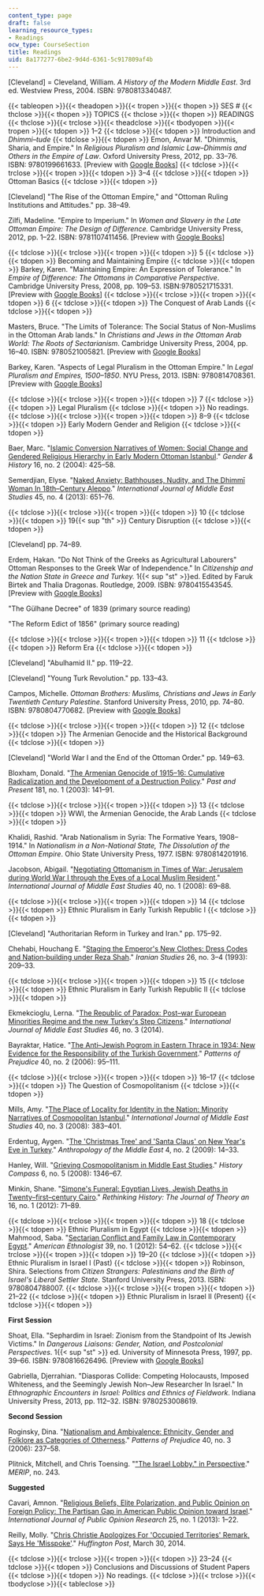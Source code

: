 ```yaml
---
content_type: page
draft: false
learning_resource_types:
- Readings
ocw_type: CourseSection
title: Readings
uid: 8a177277-6be2-9d4d-6361-5c917809af4b
---
```

\[Cleveland\] = Cleveland, William. *A History of the Modern Middle East*. 3rd ed. Westview Press, 2004. ISBN: 9780813340487.

{{< tableopen >}}{{< theadopen >}}{{< tropen >}}{{< thopen >}}
SES #
{{< thclose >}}{{< thopen >}}
TOPICS
{{< thclose >}}{{< thopen >}}
READINGS
{{< thclose >}}{{< trclose >}}{{< theadclose >}}{{< tbodyopen >}}{{< tropen >}}{{< tdopen >}}
1–2
{{< tdclose >}}{{< tdopen >}}
Introduction and *Dhimmi–tude*
{{< tdclose >}}{{< tdopen >}}
Emon, Anvar M. "Dhimmis, Sharia, and Empire." In *Religious Pluralism and Islamic Law–Dhimmis and Others in the Empire of Law*. Oxford University Press, 2012, pp. 33–76. ISBN: 9780199661633. \[Preview with [Google Books](http://books.google.com/books?id=wFbWEPGx7SkC&pg=PA33=onepage)\]
{{< tdclose >}}{{< trclose >}}{{< tropen >}}{{< tdopen >}}
3–4
{{< tdclose >}}{{< tdopen >}}
Ottoman Basics
{{< tdclose >}}{{< tdopen >}}

\[Cleveland\] "The Rise of the Ottoman Empire," and "Ottoman Ruling Institutions and Attitudes." pp. 38–49.

Zilfi, Madeline. "Empire to Imperium." In *Women and Slavery in the Late Ottoman Empire: The Design of Difference.* Cambridge University Press, 2012, pp. 1–22. ISBN: 9781107411456. \[Preview with [Google Books](http://books.google.com/books?id=oo_AetRkC9UC&pg=PA1=onepage)\]

{{< tdclose >}}{{< trclose >}}{{< tropen >}}{{< tdopen >}}
5
{{< tdclose >}}{{< tdopen >}}
Becoming and Maintaining Empire
{{< tdclose >}}{{< tdopen >}}
Barkey, Karen. "Maintaining Empire: An Expression of Tolerance." In *Empire of Difference: The Ottomans in Comparative Perspective*. Cambridge University Press, 2008, pp. 109–53. ISBN:9780521715331. \[Preview with [Google Books](http://books.google.com/books?id=4Di3Zxls4X8C&pg=PA101=onepage)\]
{{< tdclose >}}{{< trclose >}}{{< tropen >}}{{< tdopen >}}
6
{{< tdclose >}}{{< tdopen >}}
The Conquest of Arab Lands
{{< tdclose >}}{{< tdopen >}}

Masters, Bruce. "The Limits of Tolerance: The Social Status of Non-Muslims in the Ottoman Arab lands." In *Christians and Jews in the Ottoman Arab World: The Roots of Sectarianism*. Cambridge University Press, 2004, pp. 16–40. ISBN: 9780521005821. \[Preview with [Google Books](http://books.google.com/books?id=8DkV4_ExCHYC&pg=PAfrontcover)\]

Barkey, Karen. "Aspects of Legal Pluralism in the Ottoman Empire." In *Legal Pluralism and Empires, 1500–1850*. NYU Press, 2013. ISBN: 9780814708361. \[Preview with [Google Books](http://books.google.com/books?id=D4uKgK5IQB0C&pg=PA85=onepage)\]

{{< tdclose >}}{{< trclose >}}{{< tropen >}}{{< tdopen >}}
7
{{< tdclose >}}{{< tdopen >}}
Legal Pluralism
{{< tdclose >}}{{< tdopen >}}
No readings.
{{< tdclose >}}{{< trclose >}}{{< tropen >}}{{< tdopen >}}
8–9
{{< tdclose >}}{{< tdopen >}}
Early Modern Gender and Religion
{{< tdclose >}}{{< tdopen >}}

Baer, Marc. "[Islamic Conversion Narratives of Women: Social Change and Gendered Religious Hierarchy in Early Modern Ottoman Istanbul](http://dx.doi.org/10.1111/j.0953-5233.2004.00347.x)." *Gender & History* 16, no. 2 (2004): 425–58.

Semerdjian, Elyse. "[Naked Anxiety: Bathhouses, Nudity, and The Dhimmī Woman In 18th–Century Aleppo](http://dx.doi.org/10.1017/S0020743813000846)." *International Journal of Middle East Studies* 45, no. 4 (2013): 651–76.

{{< tdclose >}}{{< trclose >}}{{< tropen >}}{{< tdopen >}}
10
{{< tdclose >}}{{< tdopen >}}
19{{< sup "th" >}} Century Disruption
{{< tdclose >}}{{< tdopen >}}

\[Cleveland\] pp. 74–89.

Erdem, Hakan. "Do Not Think of the Greeks as Agricultural Labourers" Ottoman Responses to the Greek War of Independence." In *Citizenship and the Nation State in Greece and Turkey.* 1{{< sup "st" >}}ed. Edited by Faruk Birtek and Thalia Dragonas. Routledge, 2009. ISBN: 9780415543545. \[Preview with [Google Books](http://books.google.com/books?id=dkWNheuzTz0C&pg=PA67=onepage)\]

"The Gülhane Decree" of 1839 (primary source reading)

"The Reform Edict of 1856" (primary source reading)

{{< tdclose >}}{{< trclose >}}{{< tropen >}}{{< tdopen >}}
11
{{< tdclose >}}{{< tdopen >}}
Reform Era
{{< tdclose >}}{{< tdopen >}}

\[Cleveland\] "Abulhamid II." pp. 119–22.

\[Cleveland\] "Young Turk Revolution." pp. 133–43.

Campos, Michelle. *Ottoman Brothers: Muslims, Christians and Jews in Early Twentieth Century Palestine*. Stanford University Press, 2010, pp. 74–80. ISBN: 9780804770682. \[Preview with [Google Books](http://books.google.com/books?id=QU5P1GO7O2AC&pg=PAfrontcover)\]

{{< tdclose >}}{{< trclose >}}{{< tropen >}}{{< tdopen >}}
12
{{< tdclose >}}{{< tdopen >}}
The Armenian Genocide and the Historical Background
{{< tdclose >}}{{< tdopen >}}

\[Cleveland\] "World War I and the End of the Ottoman Order." pp. 149–63.

Bloxham, Donald. "[The Armenian Genocide of 1915–16: Cumulative Radicalization and the Development of a Destruction Policy](http://www.jstor.org/stable/3600788)." *Past and Present* 181, no. 1 (2003): 141–91.

{{< tdclose >}}{{< trclose >}}{{< tropen >}}{{< tdopen >}}
13
{{< tdclose >}}{{< tdopen >}}
WWI, the Armenian Genocide, the Arab Lands
{{< tdclose >}}{{< tdopen >}}

Khalidi, Rashid. "Arab Nationalism in Syria: The Formative Years, 1908–1914." In *Nationalism in a Non-National State, The Dissolution of the Ottoman Empire*. Ohio State University Press, 1977. ISBN: 9780814201916.

Jacobson, Abigail. "[Negotiating Ottomanism in Times of War: Jerusalem during World War I through the Eyes of a Local Muslim Resident](http://dx.doi.org/10.1017/S0020743807080099)." *International Journal of Middle East Studies* 40, no. 1 (2008): 69–88.

{{< tdclose >}}{{< trclose >}}{{< tropen >}}{{< tdopen >}}
14
{{< tdclose >}}{{< tdopen >}}
Ethnic Pluralism in Early Turkish Republic I
{{< tdclose >}}{{< tdopen >}}

\[Cleveland\] "Authoritarian Reform in Turkey and Iran." pp. 175–92.

Chehabi, Houchang E. "[Staging the Emperor's New Clothes: Dress Codes and Nation‐building under Reza Shah](http://dx.doi.org/10.1080/00210869308701800)." *Iranian Studies* 26, no. 3–4 (1993): 209–33.

{{< tdclose >}}{{< trclose >}}{{< tropen >}}{{< tdopen >}}
15
{{< tdclose >}}{{< tdopen >}}
Ethnic Pluralism in Early Turkish Republic II
{{< tdclose >}}{{< tdopen >}}

Ekmekcioglu, Lerna. "[The Republic of Paradox: Post–war European Minorities Regime and the new Turkey's Step Citizens](http://journals.cambridge.org/action/displayAbstract?fromPage=online&aid=9375632&fileId=S0020743814001007)." *International Journal of Middle East Studies* 46, no. 3 (2014).

Bayraktar, Hatice. "[The Anti–Jewish Pogrom in Eastern Thrace in 1934: New Evidence for the Responsibility of the Turkish Government](http://dx.doi.org/10.1080/00313220600634238)." *Patterns of Prejudice* 40, no. 2 (2006): 95–111.

{{< tdclose >}}{{< trclose >}}{{< tropen >}}{{< tdopen >}}
16–17
{{< tdclose >}}{{< tdopen >}}
The Question of Cosmopolitanism
{{< tdclose >}}{{< tdopen >}}

Mills, Amy. "[The Place of Locality for Identity in the Nation: Minority Narratives of Cosmopolitan Istanbul](http://dx.doi.org/10.1017/S0020743808080987)." *International Journal of Middle East Studies* 40, no. 3 (2008): 383–401.

Erdentug, Aygen. "[The 'Christmas Tree' and 'Santa Claus' on New Year's Eve in Turkey](http://connection.ebscohost.com/c/articles/45672582/christmas-tree-santa-claus-new-years-eve-turkey)." *Anthropology of the Middle East* 4, no. 2 (2009): 14–33.

Hanley, Will. "[Grieving Cosmopolitanism in Middle East Studies](http://dx.doi.org/10.1111/j.1478-0542.2008.00545.x)." *History Compass* 6, no. 5 (2008): 1346–67.

Minkin, Shane. "[Simone's Funeral: Egyptian Lives, Jewish Deaths in Twenty–first–century Cairo](http://dx.doi.org/10.1080/13642529.2012.648442)." *Rethinking History: The Journal of Theory an* 16, no. 1 (2012): 71–89.

{{< tdclose >}}{{< trclose >}}{{< tropen >}}{{< tdopen >}}
18
{{< tdclose >}}{{< tdopen >}}
Ethnic Pluralism in Egypt
{{< tdclose >}}{{< tdopen >}}
Mahmood, Saba. "[Sectarian Conflict and Family Law in Contemporary Egypt](http://dx.doi.org/10.1111/j.1548-1425.2011.01347.x)." *American Ethnologist* 39, no. 1 (2012): 54–62.
{{< tdclose >}}{{< trclose >}}{{< tropen >}}{{< tdopen >}}
19–20
{{< tdclose >}}{{< tdopen >}}
Ethnic Pluralism in Israel I (Past)
{{< tdclose >}}{{< tdopen >}}
Robinson, Shira. Selections from *Citizen Strangers: Palestinians and the Birth of Israel's Liberal Settler State*. Stanford University Press, 2013. ISBN: 9780804788007.
{{< tdclose >}}{{< trclose >}}{{< tropen >}}{{< tdopen >}}
21–22
{{< tdclose >}}{{< tdopen >}}
Ethnic Pluralism in Israel II (Present)
{{< tdclose >}}{{< tdopen >}}

**First Session**

Shoat, Ella. "Sephardim in Israel: Zionism from the Standpoint of Its Jewish Victims." In *Dangerous Liaisons: Gender, Nation, and Postcolonial Perspectives*. 1{{< sup "st" >}} ed. University of Minnesota Press, 1997, pp. 39–66. ISBN: 9780816626496. \[Preview with [Google Books](http://books.google.com/books?id=0R3P9yRtpeEC&pg=PA39=onepage)\]

Gabriella, Djerrahian. "Diasporas Collide: Competing Holocausts, Imposed Whiteness, and the Seemingly Jewish Non–Jew Researcher In Israel." In *Ethnographic Encounters in Israel: Politics and Ethnics of Fieldwork*. Indiana University Press, 2013, pp. 112–32. ISBN: 9780253008619.

**Second Session**

Roginsky, Dina. "[Nationalism and Ambivalence: Ethnicity, Gender and Folklore as Categories of Otherness](http://dx.doi.org./10.1080/00313220600769505)." *Patterns of Prejudice* 40, no. 3 (2006): 237–58.

Plitnick, Mitchell, and Chris Toensing. "["The Israel Lobby." in Perspective](http://www.merip.org/mer/mer243/israel-lobby-perspective)." *MERIP*, no. 243.

**Suggested**

Cavari, Amnon. "[Religious Beliefs, Elite Polarization, and Public Opinion on Foreign Policy: The Partisan Gap in American Public Opinion toward Israel](http://ijpor.oxfordjournals.org/content/early/2012/01/27/ijpor.edr053)." *International Journal of Public Opinion Research* 25, no. 1 (2013): 1–22.

Reilly, Molly. "[Chris Christie Apologizes For 'Occupied Territories' Remark, Says He 'Misspoke'](http://www.huffingtonpost.com/2014/03/30/chris-christie-apologizes_n_5058758.html)." *Huffington Post*, March 30, 2014. 

{{< tdclose >}}{{< trclose >}}{{< tropen >}}{{< tdopen >}}
23–24
{{< tdclose >}}{{< tdopen >}}
Conclusions and Discussions of Student Papers
{{< tdclose >}}{{< tdopen >}}
No readings.
{{< tdclose >}}{{< trclose >}}{{< tbodyclose >}}{{< tableclose >}}